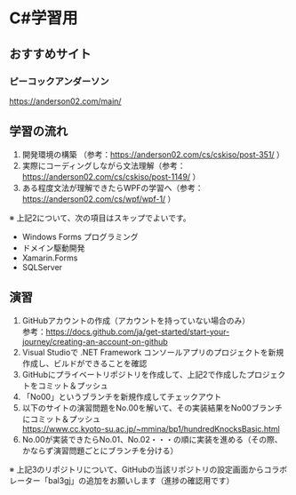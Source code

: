 # C#学習用
## おすすめサイト
### ピーコックアンダーソン
https://anderson02.com/main/

## 学習の流れ
1. 開発環境の構築 （参考：https://anderson02.com/cs/cskiso/post-351/ ）
2. 実際にコーディングしながら文法理解（参考：https://anderson02.com/cs/cskiso/post-1149/ ）
3. ある程度文法が理解できたらWPFの学習へ（参考： https://anderson02.com/cs/wpf/wpf-1/ ）

※ 上記2について、次の項目はスキップでよいです。
- Windows Forms プログラミング
- ドメイン駆動開発
- Xamarin.Forms
- SQLServer

## 演習
1. GitHubアカウントの作成（アカウントを持っていない場合のみ）  
参考：https://docs.github.com/ja/get-started/start-your-journey/creating-an-account-on-github  
2. Visual Studioで .NET Framework コンソールアプリのプロジェクトを新規作成し、ビルドができることを確認
3. GitHubにプライベートリポジトリを作成して、上記2で作成したプロジェクトをコミット＆プッシュ
4. 「No00」というブランチを新規作成してチェックアウト
5. 以下のサイトの演習問題をNo.00を解いて、その実装結果をNo00ブランチにコミット＆プッシュ  
https://www.cc.kyoto-su.ac.jp/~mmina/bp1/hundredKnocksBasic.html
6. No.00が実装できたらNo.01、No.02・・・の順に実装を進める（その際、かならず演習問題ごとにブランチを分ける）

※ 上記3のリポジトリについて、GitHubの当該リポジトリの設定画面からコラボレーター「bal3gj」の追加をお願いします（進捗の確認用です）

